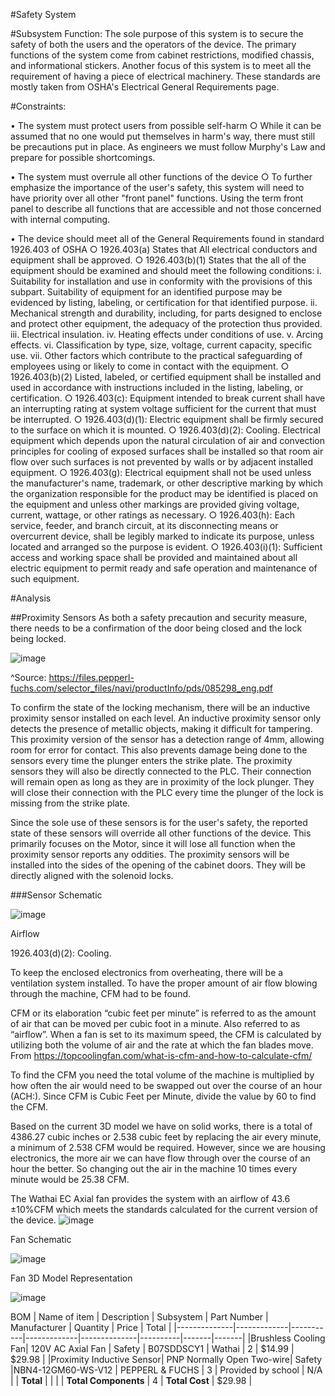 #Safety System

#Subsystem Function:
The sole purpose of this system is to secure the safety of both the users and the operators of the device. The primary functions of the system come from cabinet restrictions, modified chassis, and informational stickers. Another focus of this system is to meet all the requirement of having a piece of electrical machinery. These standards are mostly taken from OSHA's Electrical General Requirements page.



#Constraints:

• The system must protect users from possible self-harm
		○ While it can be assumed that no one would put themselves in harm's way, there must still be precautions put in place. As engineers we must follow Murphy's Law and prepare for possible shortcomings.

• The system must overrule all other functions of the device
		○ To further emphasize the importance of the user's safety, this system will need to have priority over all other "front panel" functions. Using the term front panel to describe all functions that are accessible and not those concerned with internal computing.

• The device should meet all of the General Requirements found in standard 1926.403 of OSHA
		○ 1926.403(a) States that All electrical conductors and equipment shall be approved.
		○ 1926.403(b)(1) States that the all of the equipment should be examined and should meet the following conditions:
			i. Suitability for installation and use in conformity with the provisions of this subpart. Suitability of equipment for an identified purpose may be evidenced by listing, labeling, or certification for that identified purpose.
			ii. Mechanical strength and durability, including, for parts designed to enclose and protect other equipment, the adequacy of the protection thus provided.
			iii. Electrical insulation.
			iv. Heating effects under conditions of use.
			v. Arcing effects.
			vi. Classification by type, size, voltage, current capacity, specific use.
			vii. Other factors which contribute to the practical safeguarding of employees using or likely to come in contact with the equipment.
		○ 1926.403(b)(2) Listed, labeled, or certified equipment shall be installed and used in accordance with instructions included in the listing, labeling, or certification.
		○ 1926.403(c): Equipment intended to break current shall have an interrupting rating at system voltage sufficient for the current that must be interrupted.
		○ 1926.403(d)(1): Electric equipment shall be firmly secured to the surface on which it is mounted.
		○ 1926.403(d)(2): Cooling. Electrical equipment which depends upon the natural circulation of air and convection principles for cooling of exposed surfaces shall be installed so that room air flow over such surfaces is not prevented by walls or by adjacent installed equipment.
		○ 1926.403(g): Electrical equipment shall not be used unless the manufacturer's name, trademark, or other descriptive marking by which the organization responsible for the product may be identified is placed on the equipment and unless other markings are provided giving voltage, current, wattage, or other ratings as necessary.
		○ 1926.403(h): Each service, feeder, and branch circuit, at its disconnecting means or overcurrent device, shall be legibly marked to indicate its purpose, unless located and arranged so the purpose is evident.
		○ 1926.403(i)(1): Sufficient access and working space shall be provided and maintained about all electric equipment to permit ready and safe operation and maintenance of such equipment.

#Analysis

##Proximity Sensors
As both a safety precaution and security measure, there needs to be a confirmation of the door being closed and the lock being locked.

![image](https://user-images.githubusercontent.com/100805322/216234552-8831e31a-b840-447b-9390-d6f44b8ad6f9.png)


^Source: https://files.pepperl-fuchs.com/selector_files/navi/productInfo/pds/085298_eng.pdf


To confirm the state of the locking mechanism, there will be an inductive proximity sensor installed on each level. An inductive proximity sensor only detects the presence of metallic objects, making it difficult for tampering. This proximity version of the sensor has a detection range of 4mm, allowing room for error for contact. This also prevents damage being done to the sensors every time the plunger enters the strike plate.
The proximity sensors they will also be directly connected to the PLC. Their connection will remain open as long as they are in proximity of the lock plunger. They will close their connection with the PLC every time the plunger of the lock is missing from the strike plate.

Since the sole use of these sensors is for the user's safety, the reported state of these sensors will override all other functions of the device. This primarily focuses on the Motor, since it will lose all function when the proximity sensor reports any oddities. 
The proximity sensors will be installed into the sides of the opening of the cabinet doors. They will be directly aligned with the solenoid locks.

###Sensor Schematic

![image](https://user-images.githubusercontent.com/100805322/216234644-d1355bb9-bc2b-4a79-9722-932f4204abf6.png)


Airflow 

1926.403(d)(2): Cooling.


To keep the enclosed electronics from overheating, there will be a ventilation system installed. To have the proper amount of air flow blowing through the machine, CFM had to be found. 

CFM or its elaboration “cubic feet per minute” is referred to as the amount of air that can be moved per cubic foot in a minute. Also referred to as “airflow”. When a fan is set to its maximum speed, the CFM is calculated by utilizing both the volume of air and the rate at which the fan blades move.
From <https://topcoolingfan.com/what-is-cfm-and-how-to-calculate-cfm/> 
	
To find the CFM you need the total volume of the machine is multiplied by how often the air would need to be swapped out over the course of an hour (ACH:). Since CFM is Cubic Feet per Minute, divide the value by 60 to find the CFM.
	
	
Based on the current 3D model we have on solid works, there is a total of 4386.27 cubic inches or 2.538 cubic feet
	by replacing the air every minute, a minimum of 2.538 CFM would be required. However, since we are housing electronics, the more air we can have flow through over the course of an hour the better. So changing out the air in the machine 10 times every minute would be 25.38 CFM.
	
The Wathai EC Axial fan provides the system with an airflow of 43.6 ±10%CFM which meets the standards calculated for the current version of the device.
	![image](https://user-images.githubusercontent.com/100805322/216234953-0901f74b-743e-48c5-933b-4244a14dd532.png)

	
	
Fan Schematic

![image](https://user-images.githubusercontent.com/100805322/216234984-543bb107-9850-457c-a734-a0b89fc0692d.png)

	
Fan 3D Model Representation

![image](https://user-images.githubusercontent.com/100805322/216235024-a6837c10-03a4-4dff-b4e3-3374d2794f7a.png)
	


BOM
| Name of item | Description | Subsystem | Part Number | Manufacturer | Quantity | Price | Total |
|--------------|-------------|-----------|-------------|--------------|----------|-------|-------|
|Brushless Cooling Fan| 120V AC Axial Fan | Safety | B07SDDSCY1 | Wathai | 2 | $14.99 | $29.98 |
|Proximity Inductive Sensor| PNP Normally Open Two-wire| Safety |NBN4-12GM60-WS-V12 | PEPPERL & FUCHS | 3 | Provided by school | N/A |
| **Total** |  |  |  | **Total Components** | 4 | **Total Cost** | $29.98 |
